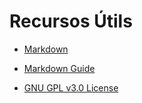 # Recursos Útils

- [Markdown](/ANGEL-RIVAS-p-gina-personal-amb-Markdown)

- [Markdown Guide](/Presentaci-n)
- [GNU GPL v3.0 License](https://www.gnu.org/licenses/gpl-3.0.html)

